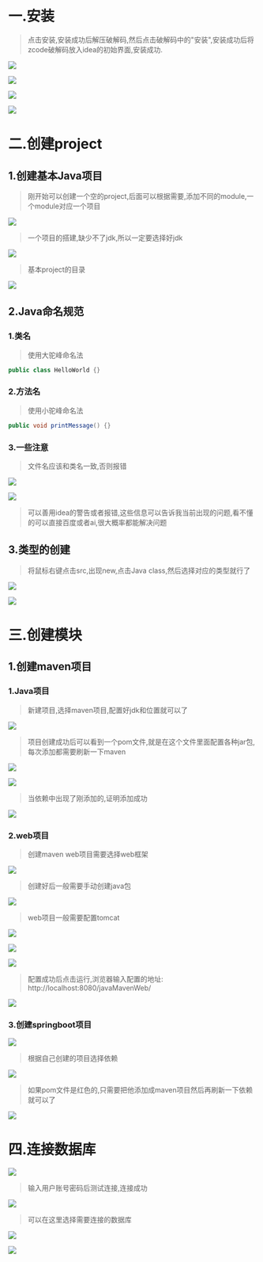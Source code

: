 # 一.安装

>点击安装,安装成功后解压破解码,然后点击破解码中的"安装",安装成功后将zcode破解码放入idea的初始界面,安装成功.

![](images/idea基础用法/file-20250402202813.png)

![](images/idea基础用法/file-20250402202852.png)

![](images/idea基础用法/file-20250402202932.png)

![](images/idea基础用法/21d7c88ffe3fac04df1166d957610ba1.png)

# 二.创建project

## 1.创建基本Java项目

>刚开始可以创建一个空的project,后面可以根据需要,添加不同的module,一个module对应一个项目

![](images/idea基础用法/file-20250402204018.png)

>一个项目的搭建,缺少不了jdk,所以一定要选择好jdk

![](images/idea基础用法/file-20250402204120.png)

>基本project的目录

![](images/idea基础用法/file-20250402204355.png)

## 2.Java命名规范

### 1.类名

>使用大驼峰命名法

```Java
public class HelloWorld {}
```

### 2.方法名

>使用小驼峰命名法

```java
public void printMessage() {}
```

### 3.一些注意

>文件名应该和类名一致,否则报错

![](images/idea基础用法/file-20250402210604.png)

![](images/idea基础用法/file-20250402210635.png)

>可以善用idea的警告或者报错,这些信息可以告诉我当前出现的问题,看不懂的可以直接百度或者ai,很大概率都能解决问题
## 3.类型的创建

>将鼠标右键点击src,出现new,点击Java class,然后选择对应的类型就行了

![](images/idea基础用法/file-20250402205753.png)

![](images/idea基础用法/file-20250402205836.png)

# 三.创建模块

## 1.创建maven项目

### 1.Java项目

>新建项目,选择maven项目,配置好jdk和位置就可以了

![](images/idea基础用法/file-20250403145842.png)

>项目创建成功后可以看到一个pom文件,就是在这个文件里面配置各种jar包,每次添加都需要刷新一下maven

![](images/idea基础用法/file-20250403150019.png)

![](images/idea基础用法/file-20250403150212.png)

>当依赖中出现了刚添加的,证明添加成功

![](images/idea基础用法/file-20250403150230.png)

### 2.web项目

>创建maven web项目需要选择web框架

![](images/idea基础用法/file-20250403150852.png)

>创建好后一般需要手动创建java包

![](images/idea基础用法/file-20250403151049.png)

>web项目一般需要配置tomcat

![](images/idea基础用法/file-20250403151145.png)

![](images/idea基础用法/file-20250403151235.png)

![](images/idea基础用法/file-20250403151309.png)

>配置成功后点击运行,浏览器输入配置的地址: http://localhost:8080/javaMavenWeb/

![](images/idea基础用法/file-20250403151441.png)

### 3.创建springboot项目

![](images/idea基础用法/file-20250403151925.png)

>根据自己创建的项目选择依赖

![](images/idea基础用法/file-20250403152113.png)

>如果pom文件是红色的,只需要把他添加成maven项目然后再刷新一下依赖就可以了

![](images/idea基础用法/file-20250403152947.png)


# 四.连接数据库

![](images/idea基础用法/file-20250403154039.png)

>输入用户账号密码后测试连接,连接成功

![](images/idea基础用法/file-20250403154159.png)

>可以在这里选择需要连接的数据库

![](images/idea基础用法/file-20250403154346.png)

![](images/idea基础用法/file-20250403154423.png)